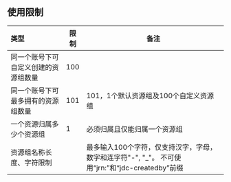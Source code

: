 ## **使用限制**

|         **类型**      |   **限制**           | **备注**           |
| :------------ | ----------------- | ---------------- |
|   同一个账号下可自定义创建的资源组数量   | 100 |    |
|   同一个账号下可最多拥有的资源组数量   | 101 |	101，1个默认资源组及100个自定义资源组  |
|   一个资源归属多少个资源组   | 1  |  必须归属且仅能归属一个资源组  |
|   资源组名称长度、字符限制   |   |  最多输入100个字符，仅支持汉字，字母，数字和连字符"-", "_"。 不可使用“jrn:”和“jdc-createdby”前缀  |
